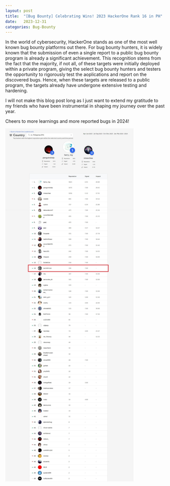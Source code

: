 ```yaml
---
layout: post
title:  "[Bug Bounty] Celebrating Wins! 2023 HackerOne Rank 16 in PH"
date:   2023-12-31
categories: Bug-Bounty
---
```


In the world of cybersecurity, HackerOne stands as one of the most well known bug bounty platforms out there. For bug bounty hunters, it is widely known that the submission of even a single report to a public bug bounty program is already a significant achievement. This recognition stems from the fact that the majority, if not all, of these targets were initially deployed within a private program, giving the select bug bounty hunters and testers the opportunity to rigorously test the aoplications and report on the discovered bugs. Hence, when these targets are released to a public program, the targets already have undergone extensive testing and hardening.

I will not make this blog post long as I just want to extend my gratitude to my friends who have been instrumental in shaping my journey over the past year.

Cheers to more learnings and more reported bugs in 2024!

<img src='/assets/uploads/rank16-hackerone-ph/hackerone-rank16.jpeg' width=80%>
